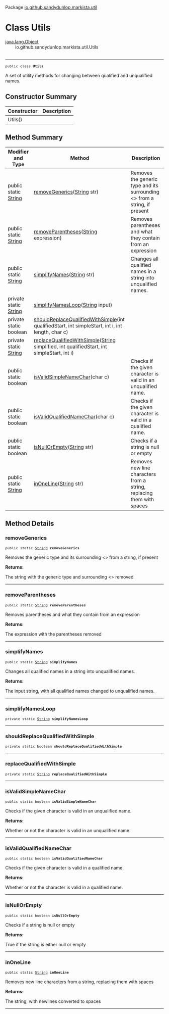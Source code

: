 Package [io.github.sandydunlop.markista.util](index.md)

# Class Utils
[java.lang.Object](https://docs.oracle.com/en/java/javase/24/docs/api/java.base/java/lang/Object.html)<br/>
        io.github.sandydunlop.markista.util.Utils<br/>
<br/>

----

<span style="font-family: monospace; font-size: 80%;">public class __Utils__</span>

A set of utility methods for changing between qualified and unqualified names.


## Constructor Summary

| Constructor | Description |
|-------------|-------------|
| Utils()     |             |

## Method Summary

| Modifier and Type                                                                                           | Method                                                                                                                                                                                                         | Description                                                               |
|-------------------------------------------------------------------------------------------------------------|----------------------------------------------------------------------------------------------------------------------------------------------------------------------------------------------------------------|---------------------------------------------------------------------------|
| public static [String](https://docs.oracle.com/en/java/javase/24/docs/api/java.base/java/lang/String.html)  | [removeGenerics](#removegenerics)([String](https://docs.oracle.com/en/java/javase/24/docs/api/java.base/java/lang/String.html) str)                                                                            | Removes the generic type and its surrounding <> from a string, if present |
| public static [String](https://docs.oracle.com/en/java/javase/24/docs/api/java.base/java/lang/String.html)  | [removeParentheses](#removeparentheses)([String](https://docs.oracle.com/en/java/javase/24/docs/api/java.base/java/lang/String.html) expression)                                                               | Removes parentheses and what they contain from an expression              |
| public static [String](https://docs.oracle.com/en/java/javase/24/docs/api/java.base/java/lang/String.html)  | [simplifyNames](#simplifynames)([String](https://docs.oracle.com/en/java/javase/24/docs/api/java.base/java/lang/String.html) str)                                                                              | Changes all qualified names in a string into unqualified names.           |
| private static [String](https://docs.oracle.com/en/java/javase/24/docs/api/java.base/java/lang/String.html) | [simplifyNamesLoop](#simplifynamesloop)([String](https://docs.oracle.com/en/java/javase/24/docs/api/java.base/java/lang/String.html) input)                                                                    |                                                                           |
| private static boolean                                                                                      | [shouldReplaceQualifiedWithSimple](#shouldreplacequalifiedwithsimple)(int qualifiedStart, int simpleStart, int i, int length, char c)                                                                          |                                                                           |
| private static [String](https://docs.oracle.com/en/java/javase/24/docs/api/java.base/java/lang/String.html) | [replaceQualifiedWithSimple](#replacequalifiedwithsimple)([String](https://docs.oracle.com/en/java/javase/24/docs/api/java.base/java/lang/String.html) simplified, int qualifiedStart, int simpleStart, int i) |                                                                           |
| public static boolean                                                                                       | [isValidSimpleNameChar](#isvalidsimplenamechar)(char c)                                                                                                                                                        | Checks if the given character is valid in an unqualified name.            |
| public static boolean                                                                                       | [isValidQualifiedNameChar](#isvalidqualifiednamechar)(char c)                                                                                                                                                  | Checks if the given character is valid in a qualified name.               |
| public static boolean                                                                                       | [isNullOrEmpty](#isnullorempty)([String](https://docs.oracle.com/en/java/javase/24/docs/api/java.base/java/lang/String.html) str)                                                                              | Checks if a string is null or empty                                       |
| public static [String](https://docs.oracle.com/en/java/javase/24/docs/api/java.base/java/lang/String.html)  | [inOneLine](#inoneline)([String](https://docs.oracle.com/en/java/javase/24/docs/api/java.base/java/lang/String.html) str)                                                                                      | Removes new line characters from a string, replacing them with spaces     |

## Method Details

### removeGenerics

<span style="font-family: monospace; font-size: 80%;">public static [String](https://docs.oracle.com/en/java/javase/24/docs/api/java.base/java/lang/String.html) __removeGenerics__</span>

Removes the generic type and its surrounding <> from a string, if present

**Returns:**

The string with the generic type and surrounding <> removed


---

### removeParentheses

<span style="font-family: monospace; font-size: 80%;">public static [String](https://docs.oracle.com/en/java/javase/24/docs/api/java.base/java/lang/String.html) __removeParentheses__</span>

Removes parentheses and what they contain from an expression

**Returns:**

The expression with the parentheses removed


---

### simplifyNames

<span style="font-family: monospace; font-size: 80%;">public static [String](https://docs.oracle.com/en/java/javase/24/docs/api/java.base/java/lang/String.html) __simplifyNames__</span>

Changes all qualified names in a string into unqualified names.

**Returns:**

The input string, with all qualified names changed to unqualified names.


---

### simplifyNamesLoop

<span style="font-family: monospace; font-size: 80%;">private static [String](https://docs.oracle.com/en/java/javase/24/docs/api/java.base/java/lang/String.html) __simplifyNamesLoop__</span>




---

### shouldReplaceQualifiedWithSimple

<span style="font-family: monospace; font-size: 80%;">private static boolean __shouldReplaceQualifiedWithSimple__</span>




---

### replaceQualifiedWithSimple

<span style="font-family: monospace; font-size: 80%;">private static [String](https://docs.oracle.com/en/java/javase/24/docs/api/java.base/java/lang/String.html) __replaceQualifiedWithSimple__</span>




---

### isValidSimpleNameChar

<span style="font-family: monospace; font-size: 80%;">public static boolean __isValidSimpleNameChar__</span>

Checks if the given character is valid in an unqualified name.

**Returns:**

Whether or not the character is valid in an unqualified name.


---

### isValidQualifiedNameChar

<span style="font-family: monospace; font-size: 80%;">public static boolean __isValidQualifiedNameChar__</span>

Checks if the given character is valid in a qualified name.

**Returns:**

Whether or not the character is valid in a qualified name.


---

### isNullOrEmpty

<span style="font-family: monospace; font-size: 80%;">public static boolean __isNullOrEmpty__</span>

Checks if a string is null or empty

**Returns:**

True if the string is either null or empty


---

### inOneLine

<span style="font-family: monospace; font-size: 80%;">public static [String](https://docs.oracle.com/en/java/javase/24/docs/api/java.base/java/lang/String.html) __inOneLine__</span>

Removes new line characters from a string, replacing them with spaces

**Returns:**

The string, with newlines converted to spaces


---

